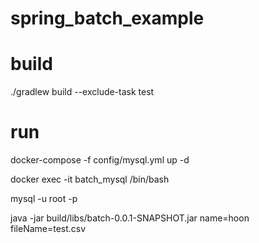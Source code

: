 # spring_batch_example

# build
./gradlew build --exclude-task test

# run
docker-compose -f config/mysql.yml up -d

docker exec -it batch_mysql /bin/bash

mysql -u root -p

java -jar build/libs/batch-0.0.1-SNAPSHOT.jar name=hoon fileName=test.csv

